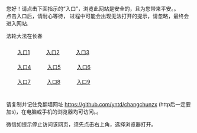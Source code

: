 您好！请点击下面指示的“入口”，浏览此网站是安全的，且为您带来平安。。 <br/>
点击入口后，请耐心等待， 过程中可能会出现无法打开的提示，请忽略，最终会进入网站. </br>

法轮大法在长春<br/>
<div style="padding:10px"><a style="margin:20px" target="_blank" href="https://d43d71ysgrsk.cloudfront.net/2Qpsp?sqbtpufk" id="ccLink1" rel="nofollow">入口1</a> <a target="_blank" style="margin:20px" href="https://d7xni1420wqr2.cloudfront.net/2Qpsp?cebppuq" id="ccLink2" rel="nofollow">入口2</a> <a style="margin:20px" target="_blank" href="https://d16j6iao784w5l.cloudfront.net/2Qpsp?vigta" id="ccLink3" rel="nofollow">入口3</a></div>

<div style="padding:10px" ><a style="margin:20px" target="_blank" href="https://d43d71ysgrsk.cloudfront.net/2Qpsp?sqbtpufk" id="ccLink4" rel="nofollow">入口4</a> <a style="margin:20px" href="https://d7xni1420wqr2.cloudfront.net/2Qpsp?cebppuq" target="_blank" id="ccLink5" rel="nofollow">入口5</a> <a style="margin:20px" href="https://d16j6iao784w5l.cloudfront.net/2Qpsp?vigta" target="_blank" id="ccLink6" rel="nofollow">入口6</a></div>

<div style="padding:10px"><a style="margin:20px" target="_blank" href="https://d43d71ysgrsk.cloudfront.net/2Qpsp?sqbtpufk" id="ccLink7" rel="nofollow">入口7</a> <a style="margin:20px" href="https://d7xni1420wqr2.cloudfront.net/2Qpsp?cebppuq" target="_blank" id="ccLink8" rel="nofollow">入口8</a> <a style="margin:20px" target="_blank" href="https://d16j6iao784w5l.cloudfront.net/2Qpsp?vigta" id="ccLink9" rel="nofollow">入口9</a></div>

<br/>



请复制并记住免翻墙网址 https://github.com/yntd/changchunzx (http后一定要加s)，在电脑或手机的浏览器均可访问。。<br/>

微信如提示停止访问该网页，须先点击右上角，选择浏览器打开。
